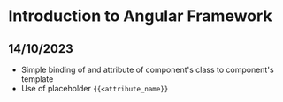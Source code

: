 # Introduction to Angular Framework

## 14/10/2023

- Simple binding of and attribute of component's class to component's template
- Use of placeholder `{{<attribute_name}}`